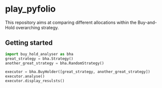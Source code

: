 # play_pyfolio

This repository aims at comparing different allocations within the Buy-and-Hold overarching strategy.

## Getting started

```python
import buy_hold_analyser as bha
great_strategy = bha.Strategy()
another_great_strategy = bha.RandomStrategy()

executor = bha.BuyHolder([great_strategy, another_great_strategy])
executor.analyse()
executor.display_resulsts()
```
